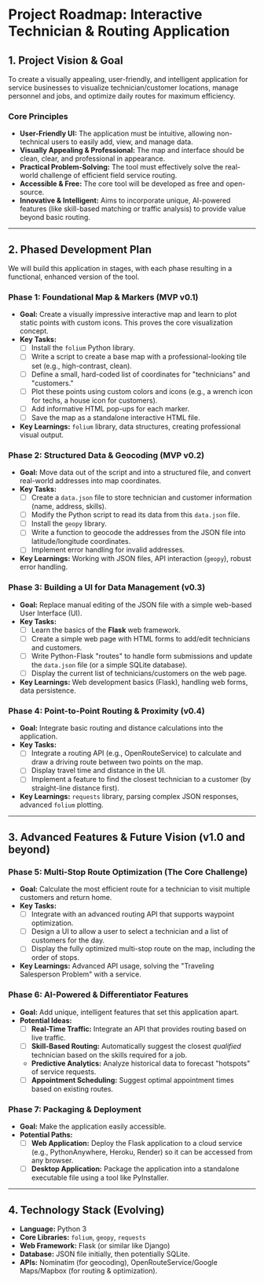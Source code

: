 # Project Roadmap: Interactive Technician & Routing Application

## 1. Project Vision & Goal

To create a visually appealing, user-friendly, and intelligent application for service businesses to visualize technician/customer locations, manage personnel and jobs, and optimize daily routes for maximum efficiency.

### Core Principles
- **User-Friendly UI:** The application must be intuitive, allowing non-technical users to easily add, view, and manage data.
- **Visually Appealing & Professional:** The map and interface should be clean, clear, and professional in appearance.
- **Practical Problem-Solving:** The tool must effectively solve the real-world challenge of efficient field service routing.
- **Accessible & Free:** The core tool will be developed as free and open-source.
- **Innovative & Intelligent:** Aims to incorporate unique, AI-powered features (like skill-based matching or traffic analysis) to provide value beyond basic routing.

---

## 2. Phased Development Plan

We will build this application in stages, with each phase resulting in a functional, enhanced version of the tool.

### Phase 1: Foundational Map & Markers (MVP v0.1)
* **Goal:** Create a visually impressive interactive map and learn to plot static points with custom icons. This proves the core visualization concept.
* **Key Tasks:**
    - [ ] Install the `folium` Python library.
    - [ ] Write a script to create a base map with a professional-looking tile set (e.g., high-contrast, clean).
    - [ ] Define a small, hard-coded list of coordinates for "technicians" and "customers."
    - [ ] Plot these points using custom colors and icons (e.g., a wrench icon for techs, a house icon for customers).
    - [ ] Add informative HTML pop-ups for each marker.
    - [ ] Save the map as a standalone interactive HTML file.
* **Key Learnings:** `folium` library, data structures, creating professional visual output.

### Phase 2: Structured Data & Geocoding (MVP v0.2)
* **Goal:** Move data out of the script and into a structured file, and convert real-world addresses into map coordinates.
* **Key Tasks:**
    - [ ] Create a `data.json` file to store technician and customer information (name, address, skills).
    - [ ] Modify the Python script to read its data from this `data.json` file.
    - [ ] Install the `geopy` library.
    - [ ] Write a function to geocode the addresses from the JSON file into latitude/longitude coordinates.
    - [ ] Implement error handling for invalid addresses.
* **Key Learnings:** Working with JSON files, API interaction (`geopy`), robust error handling.

### Phase 3: Building a UI for Data Management (v0.3)
* **Goal:** Replace manual editing of the JSON file with a simple web-based User Interface (UI).
* **Key Tasks:**
    - [ ] Learn the basics of the **Flask** web framework.
    - [ ] Create a simple web page with HTML forms to add/edit technicians and customers.
    - [ ] Write Python-Flask "routes" to handle form submissions and update the `data.json` file (or a simple SQLite database).
    - [ ] Display the current list of technicians/customers on the web page.
* **Key Learnings:** Web development basics (Flask), handling web forms, data persistence.

### Phase 4: Point-to-Point Routing & Proximity (v0.4)
* **Goal:** Integrate basic routing and distance calculations into the application.
* **Key Tasks:**
    - [ ] Integrate a routing API (e.g., OpenRouteService) to calculate and draw a driving route between two points on the map.
    - [ ] Display travel time and distance in the UI.
    - [ ] Implement a feature to find the closest technician to a customer (by straight-line distance first).
* **Key Learnings:** `requests` library, parsing complex JSON responses, advanced `folium` plotting.

---

## 3. Advanced Features & Future Vision (v1.0 and beyond)

### Phase 5: Multi-Stop Route Optimization (The Core Challenge)
* **Goal:** Calculate the most efficient route for a technician to visit multiple customers and return home.
* **Key Tasks:**
    - [ ] Integrate with an advanced routing API that supports waypoint optimization.
    - [ ] Design a UI to allow a user to select a technician and a list of customers for the day.
    - [ ] Display the fully optimized multi-stop route on the map, including the order of stops.
* **Key Learnings:** Advanced API usage, solving the "Traveling Salesperson Problem" with a service.

### Phase 6: AI-Powered & Differentiator Features
* **Goal:** Add unique, intelligent features that set this application apart.
* **Potential Ideas:**
    - [ ] **Real-Time Traffic:** Integrate an API that provides routing based on live traffic.
    - [ ] **Skill-Based Routing:** Automatically suggest the closest *qualified* technician based on the skills required for a job.
    - **Predictive Analytics:** Analyze historical data to forecast "hotspots" of service requests.
    - [ ] **Appointment Scheduling:** Suggest optimal appointment times based on existing routes.

### Phase 7: Packaging & Deployment
* **Goal:** Make the application easily accessible.
* **Potential Paths:**
    - [ ] **Web Application:** Deploy the Flask application to a cloud service (e.g., PythonAnywhere, Heroku, Render) so it can be accessed from any browser.
    - [ ] **Desktop Application:** Package the application into a standalone executable file using a tool like PyInstaller.

---

## 4. Technology Stack (Evolving)

* **Language:** Python 3
* **Core Libraries:** `folium`, `geopy`, `requests`
* **Web Framework:** Flask (or similar like Django)
* **Database:** JSON file initially, then potentially SQLite.
* **APIs:** Nominatim (for geocoding), OpenRouteService/Google Maps/Mapbox (for routing & optimization).
